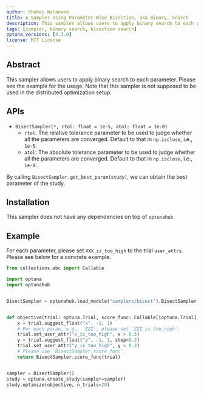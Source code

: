 ```yaml
---
author: Shuhei Watanabe
title: A Sampler Using Parameter-Wise Bisection, aka Binary, Search
description: This sampler allows users to apply binary search to each parameter.
tags: [sampler, binary search, bisection search]
optuna_versions: [4.3.0]
license: MIT License
---
```


## Abstract

This sampler allows users to apply binary search to each parameter.
Please see the example for the usage.
Note that this sampler is not supposed to be used in the distributed optimization setup.

## APIs

- `BisectSampler(*, rtol: float = 1e-5, atol: float = 1e-8)`
  - `rtol`: The relative tolerance parameter to be used to judge whether all the parameters are converged. Default to that in `np.isclose`, i.e., `1e-5`.
  - `atol`: The absolute tolerance parameter to be used to judge whether all the parameters are converged. Default to that in `np.isclose`, i.e., `1e-8`.

By calling `BisectSampler.get_best_param(study)`, we can obtain the best parameter of the study.

## Installation

This sampler does not have any dependencies on top of `optunahub`.

## Example

For each parameter, please set `XXX_is_too_high` to the trial `user_attrs`.
Please see below for a concrete example.

```python
from collections.abc import Callable

import optuna
import optunahub


BisectSampler = optunahub.load_module("samplers/bisect").BisectSampler


def objective(trial: optuna.Trial, score_func: Callable[[optuna.Trial], float]) -> float:
    x = trial.suggest_float("x", -1, 1)
    # For each param, e.g., `ZZZ`, please set `ZZZ_is_too_high`.
    trial.set_user_attr("x_is_too_high", x > 0.5)
    y = trial.suggest_float("y", -1, 1, step=0.2)
    trial.set_user_attr("y_is_too_high", y > 0.2)
    # Please use `BisectSampler.score_func`.
    return BisectSampler.score_func(trial)


sampler = BisectSampler()
study = optuna.create_study(sampler=sampler)
study.optimize(objective, n_trials=20)
```
